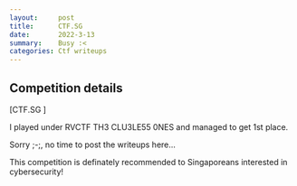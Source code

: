 ```yaml
---
layout:     post
title:      CTF.SG
date:       2022-3-13
summary:    Busy :<
categories: Ctf writeups
---
```

## Competition details
[CTF.SG ]

I played under RVCTF TH3 CLU3LE55 0NES and managed to get 1st place.

Sorry ;-;, no time to post the writeups here...

This competition is definately recommended to Singaporeans interested in cybersecurity!